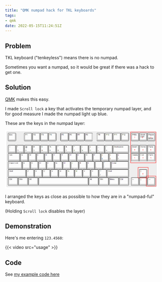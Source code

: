 ```yaml
---
title: "QMK numpad hack for TKL keyboards"
tags:
- qmk
date: 2022-05-15T11:24:51Z
---
```


Problem
-------

TKL keyboard ("tenkeyless") means there is no numpad.

Sometimes you want a numpad, so it would be great if there was a hack to get one.


Solution
--------

[QMK](https://qmk.fm/) makes this easy.

I made `Scroll lock` a key that activates the temporary numpad layer, and for good measure I made the
numpad light up blue.

These are the keys in the numpad layer:

![](tkl-keypad-hack-keys.png)

I arranged the keys as close as possible to how they are in a "numpad-ful" keyboard.

(Holding `Scroll lock` disables the layer)


Demonstration
-------------

Here's me entering `123.4560`:

{{< video src="usage" >}}


Code
----

See [my example code here](https://github.com/joonas-fi/qmk_firmware/commit/38398114c4a6f0c8fd969395ef66612819b8314f)
